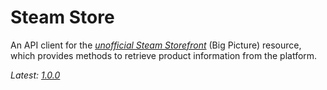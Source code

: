 Steam Store
===========

An API client for the *[unofficial Steam Storefront][0]* (Big Picture) resource,
which provides methods to retrieve product information from the platform.

_Latest: [1.0.0][1]_

[0]: https://wiki.teamfortress.com/wiki/User:RJackson/StorefrontAPI
[1]: https://github.com/Autarc/steam-store/blob/master/CHANGELOG.md
